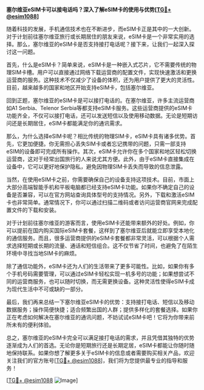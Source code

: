 **塞尔维亚eSIM卡可以接电话吗？深入了解eSIM卡的使用与优势[[TG💪+ @esim1088](https://t.me/s/esim1088)]**

随着科技的发展，手机通信技术也在不断进步，而eSIM卡正是其中的一大创新。对于计划前往塞尔维亚旅行或长期居住的朋友来说，eSIM卡是一个非常实用的选择。那么，塞尔维亚的eSIM卡是否支持接打电话呢？接下来，让我们一起深入探讨这一问题。

首先，什么是eSIM卡？简单来说，eSIM卡是一种嵌入式芯片，它不需要传统的物理SIM卡槽。用户可以直接通过网络下载运营商的配置文件，实现快速激活和更换运营商的服务。这种技术不仅减少了设备的体积，还为用户提供了更大的灵活性。目前，越来越多的国家和地区开始支持eSIM卡，包括塞尔维亚。

回到正题，塞尔维亚的eSIM卡是可以接打电话的。在塞尔维亚，许多主流运营商如A1 Serbia、Telenor Serbia等都支持eSIM卡服务。这些运营商提供的eSIM卡功能齐全，不仅可以接打电话，还可以发送短信以及使用移动数据。无论是短期访问还是长期居住，eSIM卡都能满足你的通讯需求。

那么，为什么选择eSIM卡呢？相比传统的物理SIM卡，eSIM卡具有诸多优势。首先，它更加便捷。你无需担心丢失SIM卡或者忘记携带的问题，只需一部支持eSIM的设备即可完成所有操作。其次，eSIM卡允许你在多个国家和地区轻松切换运营商，这对于经常出国旅行的人来说尤其方便。此外，由于eSIM卡直接集成在设备中，它可以更好地保护隐私，避免因物理SIM卡丢失而导致的信息泄露。

当然，在使用eSIM卡之前，你需要确保自己的设备支持这项技术。目前，市面上大部分高端智能手机和平板电脑都已经支持eSIM卡功能。如果你不确定自己的设备是否兼容，可以在官方网站查询具体型号的支持情况。另外，下载和激活eSIM卡也非常简单。通常情况下，你可以通过扫描二维码或者访问运营商官网来完成配置文件的下载和安装。

对于计划前往塞尔维亚的游客而言，使用eSIM卡还能带来额外的好处。例如，你可以提前在国内购买国际eSIM卡套餐，这样到了塞尔维亚后就能立即享受本地化的通信服务。而且，很多运营商提供的eSIM卡套餐都非常灵活，可以根据个人需求选择短期或长期的流量、通话和短信组合。这不仅节省了时间，也避免了在陌生环境中寻找当地SIM卡的麻烦。

除了通信功能外，eSIM卡还为人们的生活带来了更多可能性。比如，如果你有多个手机号码需要管理，可以通过eSIM卡轻松实现一机多号的功能；如果想尝试不同的运营商服务，也可以随时切换，而无需更换设备。这种灵活性使得eSIM卡成为现代生活中不可或缺的一部分。

最后，我们再来总结一下塞尔维亚eSIM卡的优势：支持接打电话、短信以及移动数据服务；操作简便快捷；适合频繁出国的人群；提供多样化的套餐选择。如果你正在考虑如何解决在塞尔维亚的通讯问题，不妨试试eSIM卡吧！它将为你带来前所未有的便利体验。

总之，塞尔维亚的eSIM卡完全可以满足接打电话的需求，并且凭借其独特的优势逐渐成为人们的首选。无论你是短期旅行还是长期定居，eSIM卡都能让你随时随地保持联系。如果你想了解更多关于eSIM卡的信息或者需要购买相关产品，欢迎关注我们的官方账号[[TG💪+ @esim1088](https://t.me/s/esim1088)]，我们将为您提供最专业的指导和服务！

[[TG💪+ @esim1088](https://t.me/s/esim1088) ![Image](https://i.postimg.cc/4NQfJmqS/Snipaste-2025-05-13-00-14-12.png)]